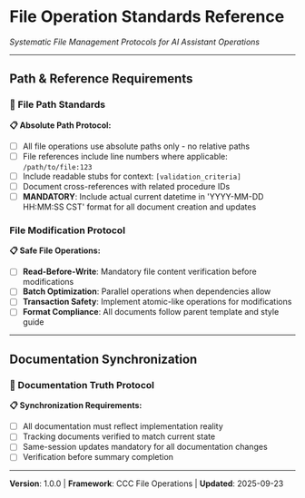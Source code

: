 # File Operation Standards Reference
*Systematic File Management Protocols for AI Assistant Operations*

---

## Path & Reference Requirements

### 📁 File Path Standards
**📋 Absolute Path Protocol:**
- [ ] All file operations use absolute paths only - no relative paths
- [ ] File references include line numbers where applicable: `/path/to/file:123`
- [ ] Include readable stubs for context: `[validation_criteria]`
- [ ] Document cross-references with related procedure IDs
- [ ] **MANDATORY**: Include actual current datetime in 'YYYY-MM-DD HH:MM:SS CST' format for all document creation and updates

### File Modification Protocol
**📋 Safe File Operations:**
- [ ] **Read-Before-Write**: Mandatory file content verification before modifications
- [ ] **Batch Optimization**: Parallel operations when dependencies allow
- [ ] **Transaction Safety**: Implement atomic-like operations for modifications
- [ ] **Format Compliance**: All documents follow parent template and style guide

---

## Documentation Synchronization

### 📝 Documentation Truth Protocol
**📋 Synchronization Requirements:**
- [ ] All documentation must reflect implementation reality
- [ ] Tracking documents verified to match current state
- [ ] Same-session updates mandatory for all documentation changes
- [ ] Verification before summary completion

---

**Version**: 1.0.0 | **Framework**: CCC File Operations | **Updated**: 2025-09-23